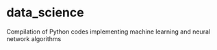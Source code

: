 # data_science
Compilation of Python codes implementing machine learning and neural network algorithms
